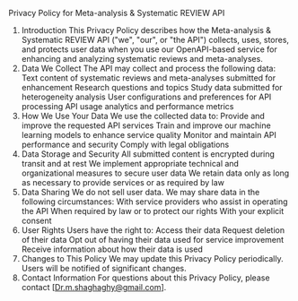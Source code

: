 Privacy Policy for Meta-analysis & Systematic REVIEW API
1. Introduction
This Privacy Policy describes how the Meta-analysis & Systematic REVIEW API ("we", "our", or "the API") collects, uses, stores, and protects user data when you use our OpenAPI-based service for enhancing and analyzing systematic reviews and meta-analyses.
2. Data We Collect
The API may collect and process the following data:
Text content of systematic reviews and meta-analyses submitted for enhancement
Research questions and topics
Study data submitted for heterogeneity analysis
User configurations and preferences for API processing
API usage analytics and performance metrics
3. How We Use Your Data
We use the collected data to:
Provide and improve the requested API services
Train and improve our machine learning models to enhance service quality
Monitor and maintain API performance and security
Comply with legal obligations
4. Data Storage and Security
All submitted content is encrypted during transit and at rest
We implement appropriate technical and organizational measures to secure user data
We retain data only as long as necessary to provide services or as required by law
5. Data Sharing
We do not sell user data. We may share data in the following circumstances:
With service providers who assist in operating the API
When required by law or to protect our rights
With your explicit consent
6. User Rights
Users have the right to:
Access their data
Request deletion of their data
Opt out of having their data used for service improvement
Receive information about how their data is used
7. Changes to This Policy
We may update this Privacy Policy periodically. Users will be notified of significant changes.
8. Contact Information
For questions about this Privacy Policy, please contact [Dr.m.shaghaghy@gmail.com].
